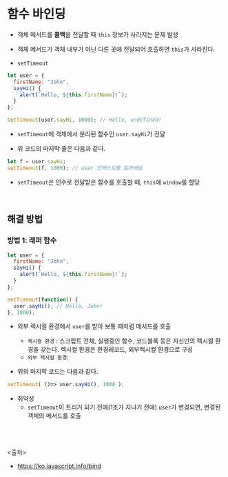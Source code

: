 # 함수 바인딩
- 객체 메서드를 **콜백**을 전달할 때 `this` 정보가 사라지는 문제 발생

- 객체 메서드가 객체 내부가 아닌 다른 곳에 전달되어 호출하면 `this`가 사라진다.
- `setTimeout`

```js
let user = {
  firstName: "John",
  sayHi() {
    alert(`Hello, ${this.firstName}!`);
  }
};

setTimeout(user.sayHi, 1000); // Hello, undefined!
```

- `setTimeout`에 객체에서 분리된 함수인 `user.sayHi`가 전달

- 위 코드의 마지막 줄은 다음과 같다.

```js
let f = user.sayHi;
setTimeout(f, 1000); // user 컨텍스트를 잃어버림
```

- `setTimeout`은 인수로 전달받은 함수를 호출할 때, `this`에 `window`를 할당

<br>

## 해결 방법
### 방법 1: 래퍼 함수

```js
let user = {
  firstName: "John",
  sayHi() {
    alert(`Hello, ${this.firstName}!`);
  }
};

setTimeout(function() {
  user.sayHi(); // Hello, John!
}, 1000);
```

- 외부 렉시컬 환경에서 `user`를 받아 보통 때처럼 메서드를 호출
  - `렉시컬 환경` : 스크립트 전체, 실행중인 함수, 코드블록 등은 자신만의 렉시컬 환경을 갖는다. 렉시컬 환경은 환경레코드, 외부렉시컬 환경으로 구성
  - `외부 렉시컬 환경`: 


- 위의 마지막 코드는 다음과 같다.

```js
setTimeout( ()=> user.sayHi(), 1000 );
```

- 취약성
  - `setTimeout`이 트리거 되기 전에(1초가 지나기 전에) `user`가 변경되면, 변경된 객체의 메서드를 호출


<br><br><br>
<출처>
- https://ko.javascript.info/bind
